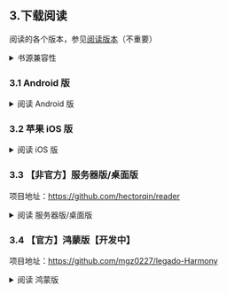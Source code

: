 ## 3.下载阅读
阅读的各个版本，参见[阅读版本](./Version.md)（不重要）

<details><summary> 书源兼容性 </summary>

###  3.0 书源兼容性
| 阅读版本                 | Pixiv 书源 | 更新时间   | Github 导入链接  |
| ---------------------- | --------- | --------- | --------------- |
|　3.25.0527 - 最新版本    | 最新版　　  |           | [Pixiv 书源](https://raw.githubusercontent.com/windyhusky/PixivSource/main/pixiv.json)|
|　3.23.0503 - 3.25.0526 | 1.9.4版本 | 2025.05.28 | [Pixiv 书源](https://github.com/windyhusky/PixivSource/releases/download/ver1.9.4/pixiv.json) |
|　3.22.0103 - 3.23.0404 | 1.7.4版本 | 2025.02.20 | [Pixiv 书源](https://github.com/windyhusky/PixivSource/releases/download/ver1.7.4/pixiv.json) |


| 阅读版本                 | Linpx 书源 | 更新时间   | Github 导入链接  |
| ---------------------- | --------- | --------- | --------------- |
|　3.23.0503 - 最新版本    | 最新版　　  |           | [Linpx 书源](https://raw.githubusercontent.com/windyhusky/PixivSource/main/linpx.json) |
|　3.22.0103 - 3.23.0404 | 1.7.4版本 | 2025.02.20 | [Linpx 书源](https://github.com/windyhusky/PixivSource/releases/download/ver1.7.4/linpx.json) |
</details>

###  3.1 Android 版
<details><summary> 阅读 Android 版 </summary>

#### 3.1.0 【非官方】洛娅橙 Fork 版【推荐】
**可覆盖下方 Beta 版本（原包名/共存），推荐使用【共存版】，**

| 下载站点                                                          | 版本   | 备注           |
| --------------------------------------------------------------- | ----- | -------------- |
| [Github Release](https://github.com/Luoyacheng/legado/releases) | 测试版 | 需要代理，无需登录 |
| [Github Action](https://github.com/Luoyacheng/legado/actions)       | 测试版 | 需要代理，需要登录 |


#### 3.1.1 【官方】喵公子 Beta 版
**点击链接，下载安装包并安装，推荐使用【共存版/新共存版】**
https://miaogongzi.lanzout.com/b01rgkhhe

| 下载站点                                                       | 版本   | 备注           |
| ------------------------------------------------------------ | ----- | -------------- |
| [阅读Beta版 蓝奏云](https://miaogongzi.lanzout.com/b01rgkhhe)   | 测试版 | 无需代理，无需登录 |
| [Github Action](https://github.com/gedoor/legado/actions)    | 测试版 | 需要代理，需要登录 |
| [Telegram 频道](https://t.me/Legado_Channels)                 | 稳定版 | 需要代理，需要登录 |
| [Telegram 频道(Beta版)](https://t.me/Legado_Beta)             | 测试版 | 需要代理，需要登录 |


<details><summary> Android 正式版 & Pro 版 </summary>

#### ~~3.1.2 【官方】Android 正式版~~
**Android 正式版已经停止更新，不推荐继续使用**

| 下载站点                                                        | 版本   | 备注            |
| ------------------------------------------------------------- | ----- | -------------- |
| [喵公子阅读资源](https://yuedu.miaogongzi.net)                   | 稳定版 | 无需代理，无需登录 |
| [Github Release](https://github.com/gedoor/legado/releases)   | 稳定版 | 需要代理，无需登录 |
| [Telegram 频道](https://t.me/Legado_Channels)                  | 稳定版 | 需要代理，需要登录 |


#### ~~3.1.3 【官方】阅读 Pro 版~~
**阅读 Pro 版已经停止更新，不推荐继续使用。所有 Pro 版限定功能已经移植到普通版（2023.11.01）**
</details>
</details>


### 3.2 苹果 iOS 版
<details><summary> 阅读 iOS 版 </summary>
<details><summary> 阅读官方 iOS 版 </summary>

#### ~~3.2.1 【官方】 iOS 版~~【已停止开发】
官方 iOS 版已经停止开发
~~官方正在进行 [iOS版](https://github.com/gedoor/YueDuFlutter) 的测试，[近期在TF测试](https://gedoor.github.io/download) ，最新消息请见：[Telegram 频道(iOS版)](https://t.me/legado_ios)~~

| 下载站点                                               | 备注       |
| ---------------------------------------------------- | ---------- |
| ~~[GitHub](https://github.com/gedoor/YueDuFlutter)~~ | 已经停止开发 |
| ~~[Telegram 频道(iOS版)](https://t.me/legado_ios)~~   | 已经停止开发 |
</details>


#### 3.2.2 非官方 iOS 版
兼容阅读书源的**非官方软件**：


| 软件名称     | AppStore  | Github                                          | 付费                        | 备注                          |
|------------ | --------- | ----------------------------------------------- | -------------------------- | ----------------------------- |
| 源阅        | 无         | [源阅](https://github.com/kaich/SourceReadSite) | TestFlight 付费 ￥128       | 兼容阅读书源，【源阅读】的后续版本 |
| 千阅        | [千阅](https://apps.apple.com/app/id1665963317)     | 无     | 订阅制 & 永久 ~~￥98~~ ￥199 | 不完全兼容阅读书源               |
| ~~读不舍手~~ | [读不舍手](https://apps.apple.com/app/id1662413517) | 无     | 订阅制                      | 不完全兼容阅读书源，广告较多      |


<details><summary> iOS 已下架软件 </summary>

#### 3.2.2 iOS 已下架软件
| 软件名称     | AppStore                                           | Github                                 | 备注            |
|------------ | ------------------------------------------------- | --------------------------------------- | -------------- |
| 源阅读       | [源阅读](https://apps.apple.com/app/id1561787704 ) | [源阅读](https://github.com/kaich/Yuedu) | 停止维护，现已下架 |
| ~~青果阅读~~ | [青果阅读](https://apps.apple.com/app/id1142490639) | 无                                      | 停止维护，现已下架 |
| ~~花火阅读~~ | [花火阅读](https://apps.apple.com/app/id1546631588) | 无                                      | 停止维护，现已下架 |
| ~~星文阅读~~ | [星文阅读](https://apps.apple.com/app/id1662197753) | 无                                      | 停止维护，现已下架 |
</details>


<details><summary> iOS 替代软件 </summary>

#### 3.2.3 iOS 替代软件
不兼容阅读书源的，其他换源阅读软件

| 软件名称 | 备注                        |
| ------------------------------------------------------ | -------------------------- |
| [益达](https://github.com/xiaohucode/yidaRule/releases) | 开源（苹果&安卓） |
| [用心读书](https://apps.apple.com/app/id1569793141)      | 付费 TestFlight |
| 香色闺阁 | 已下架 |
| 爱阅书香 | 已下架 |
</details>
</details>


### 3.3 【非官方】服务器版/桌面版
项目地址：https://github.com/hectorqin/reader
<details><summary> 阅读 服务器版/桌面版 </summary>

| 下载站点                                                 | 版本   | 备注            |
| ------------------------------------------------------ | ----- | -------------- |
| [Github](https://github.com/hectorqin/reader/releases) |       | 需要代理         |
| [Telegram 频道](https://t.me/facker_channel)            |       | 需要代理，需要登录 |
| 微信公众号【假装大佬】                                      |       |                |
</details>


### 3.4 【官方】鸿蒙版【开发中】
项目地址：https://github.com/mgz0227/legado-Harmony
<details><summary> 阅读 鸿蒙版 </summary>

| 下载站点                                                        | 版本   | 备注            |
| ------------------------------------------------------------- | ----- | -------------- |
| [Github](https://github.com/mgz0227/legado-Harmony/releases)  | 开发中 |  |
| [Gitee](https://gitee.com/mgz0227/legado-Harmony/releases)    | 开发中 |  |
</details>
